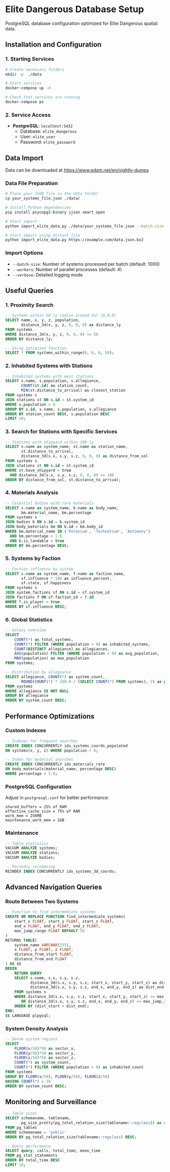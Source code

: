 # Elite Dangerous Database Setup

PostgreSQL database configuration optimized for Elite Dangerous spatial data.

## Installation and Configuration

### 1. Starting Services

```bash
# Create necessary folders
mkdir -p  ./data

# Start services
docker-compose up -d

# Check that services are running
docker-compose ps
```

### 2. Service Access

- **PostgreSQL**: `localhost:5432`
  - Database: `elite_dangerous`
  - User: `elite_user`
  - Password: `elite_password`

## Data Import

Data can be downloaded at https://www.edsm.net/en/nightly-dumps


### Data File Preparation

```bash
# Place your JSON file in the data folder
cp your_systems_file.json ./data/

# Install Python dependencies
pip install psycopg2-binary ijson smart_open

# Start import
python import_elite_data.py ./data/your_systems_file.json --batch-size 500 --workers 6

# Start import using distant file
python import_elite_data.py https://example.com/data.json.bz2
```

### Import Options

- `--batch-size`: Number of systems processed per batch (default: 1000)
- `--workers`: Number of parallel processes (default: 4)
- `--verbose`: Detailed logging mode

## Useful Queries

### 1. Proximity Search

```sql
-- Systems within 50 ly radius around Sol (0,0,0)
SELECT name, x, y, z, population,
       distance_3d(x, y, z, 0, 0, 0) as distance_ly
FROM systems 
WHERE distance_3d(x, y, z, 0, 0, 0) <= 50
ORDER BY distance_ly;

-- Using optimized function
SELECT * FROM systems_within_range(0, 0, 0, 50);
```

### 2. Inhabited Systems with Stations

```sql
-- Inhabited systems with most stations
SELECT s.name, s.population, s.allegiance,
       COUNT(st.id) as station_count,
       MIN(st.distance_to_arrival) as closest_station
FROM systems s
JOIN stations st ON s.id = st.system_id
WHERE s.population > 0
GROUP BY s.id, s.name, s.population, s.allegiance
ORDER BY station_count DESC, s.population DESC
LIMIT 20;
```

### 3. Search for Stations with Specific Services

```sql
-- Stations with shipyard within 100 ly
SELECT s.name as system_name, st.name as station_name,
       st.distance_to_arrival,
       distance_3d(s.x, s.y, s.z, 0, 0, 0) as distance_from_sol
FROM systems s
JOIN stations st ON s.id = st.system_id
WHERE st.have_shipyard = true
  AND distance_3d(s.x, s.y, s.z, 0, 0, 0) <= 100
ORDER BY distance_from_sol, st.distance_to_arrival;
```

### 4. Materials Analysis

```sql
-- Celestial bodies with rare materials
SELECT s.name as system_name, b.name as body_name, 
       bm.material_name, bm.percentage
FROM systems s
JOIN bodies b ON s.id = b.system_id
JOIN body_materials bm ON b.id = bm.body_id
WHERE bm.material_name IN ('Polonium', 'Technetium', 'Antimony')
  AND bm.percentage > 1.0
  AND b.is_landable = true
ORDER BY bm.percentage DESC;
```

### 5. Systems by Faction

```sql
-- Faction influence by system
SELECT s.name as system_name, f.name as faction_name,
       sf.influence * 100 as influence_percent,
       sf.state, sf.happiness
FROM systems s
JOIN system_factions sf ON s.id = sf.system_id
JOIN factions f ON sf.faction_id = f.id
WHERE f.is_player = true
ORDER BY sf.influence DESC;
```

### 6. Global Statistics

```sql
-- Galaxy overview
SELECT 
    COUNT(*) as total_systems,
    COUNT(*) FILTER (WHERE population > 0) as inhabited_systems,
    COUNT(DISTINCT allegiance) as allegiances,
    AVG(population) FILTER (WHERE population > 0) as avg_population,
    MAX(population) as max_population
FROM systems;

-- Distribution by allegiance
SELECT allegiance, COUNT(*) as system_count,
       ROUND(COUNT(*) * 100.0 / (SELECT COUNT(*) FROM systems), 2) as percentage
FROM systems
WHERE allegiance IS NOT NULL
GROUP BY allegiance
ORDER BY system_count DESC;
```

## Performance Optimizations

### Custom Indexes

```sql
-- Indexes for frequent searches
CREATE INDEX CONCURRENTLY idx_systems_coords_populated 
ON systems(x, y, z) WHERE population > 0;

-- Index for material searches
CREATE INDEX CONCURRENTLY idx_materials_rare 
ON body_materials(material_name, percentage DESC) 
WHERE percentage > 1.0;
```

### PostgreSQL Configuration

Adjust in `postgresql.conf` for better performance:

```
shared_buffers = 25% of RAM
effective_cache_size = 75% of RAM
work_mem = 256MB
maintenance_work_mem = 1GB
```

### Maintenance

```sql
-- Table statistics
VACUUM ANALYZE systems;
VACUUM ANALYZE stations;
VACUUM ANALYZE bodies;

-- Periodic reindexing
REINDEX INDEX CONCURRENTLY idx_systems_3d_coords;
```

## Advanced Navigation Queries

### Route Between Two Systems

```sql
-- Function to find intermediate systems
CREATE OR REPLACE FUNCTION find_intermediate_systems(
    start_x FLOAT, start_y FLOAT, start_z FLOAT,
    end_x FLOAT, end_y FLOAT, end_z FLOAT,
    max_jump_range FLOAT DEFAULT 50
)
RETURNS TABLE(
    system_name VARCHAR(255),
    x FLOAT, y FLOAT, z FLOAT,
    distance_from_start FLOAT,
    distance_from_end FLOAT
) AS $$
BEGIN
    RETURN QUERY
    SELECT s.name, s.x, s.y, s.z,
           distance_3d(s.x, s.y, s.z, start_x, start_y, start_z) as dist_start,
           distance_3d(s.x, s.y, s.z, end_x, end_y, end_z) as dist_end
    FROM systems s
    WHERE distance_3d(s.x, s.y, s.z, start_x, start_y, start_z) <= max_jump_range
       OR distance_3d(s.x, s.y, s.z, end_x, end_y, end_z) <= max_jump_range
    ORDER BY (dist_start + dist_end);
END;
$$ LANGUAGE plpgsql;
```

### System Density Analysis

```sql
-- Dense system regions
SELECT 
    FLOOR(x/50)*50 as sector_x,
    FLOOR(y/50)*50 as sector_y,
    FLOOR(z/50)*50 as sector_z,
    COUNT(*) as system_count,
    COUNT(*) FILTER (WHERE population > 0) as inhabited_count
FROM systems
GROUP BY FLOOR(x/50), FLOOR(y/50), FLOOR(z/50)
HAVING COUNT(*) > 10
ORDER BY system_count DESC;
```

## Monitoring and Surveillance

```sql
-- Table sizes
SELECT schemaname, tablename, 
       pg_size_pretty(pg_total_relation_size(tablename::regclass)) as size
FROM pg_tables 
WHERE schemaname = 'public'
ORDER BY pg_total_relation_size(tablename::regclass) DESC;

-- Query performance
SELECT query, calls, total_time, mean_time
FROM pg_stat_statements
ORDER BY total_time DESC
LIMIT 10;
```